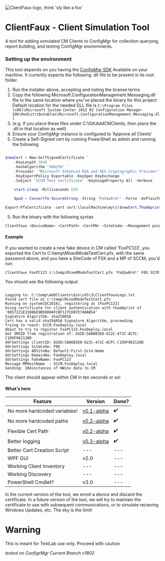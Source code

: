 ![ClientFaux logo, think 'sly like a fox'](https://foxdeploy.files.wordpress.com/2018/06/clientfaux-1.png)

# ClientFaux - Client Simulation Tool
A tool for adding simulated CM Clients to ConfigMgr for collection querying, report building, and testing ConfigMgr environments.

### Setting up the environment

This tool depends on you having the [ConfigMgr SDK](https://www.microsoft.com/en-us/download/details.aspx?id=29559) Available on your machine.  It currently expects the following .dll file to be present in its root folder.

1. Run the installer above, accepting and noting the license terms
2. Copy the following Microsoft.ConfigurationManagement.Messaging.dll file to the same location where you've placed the binary for this project.  Default location for the needed DLL file is `C:\Program Files (x86)\Microsoft System Center 2012 R2 Configuration Manager SDK\Redistributables\Microsoft.ConfigurationManagement.Messaging.dll`  
3. (e.g. If you place these files under C:\Git\AddCMClients, then place the .dll in that location as well)
4. Ensure your ConfigMgr instance is configured to 'Approve all Clients' 
5. Create a Self-Signed cert by running PowerShell as admin and running the following

````powershell

$newCert = New-SelfSignedCertificate `
    -KeyLength 2048 `
    -HashAlgorithm "SHA256" `
    -Provider  "Microsoft Enhanced RSA and AES Cryptographic Provider" `
    -KeyExportPolicy Exportable -KeySpec KeyExchange `
    -Subject 'SCCM Test Certificate' -KeyUsageProperty All -Verbose 
    
    start-sleep -Milliseconds 650

    $pwd = ConvertTo-SecureString -String 'Pa$$w0rd!' -Force -AsPlainText

Export-PfxCertificate -cert cert:\localMachine\my\$($newCert.Thumbprint) -FilePath c:\temp\MixedModeTestCert.pfx -Password $pwd -Verbose
````
5. Run the binary with the following syntax

````powershell
ClientFaux <DeviceName> <CertPath> <CertPW> <SiteCode> <Management point name>
````

#### Example

If you wanted to create a new fake device in CM called 'FoxPC123', you exported the Cert to C:\temp\MixedModeTestCert.pfx, with the same password above, and you have a SiteCode of F0X and a MP of SCCM, you'd run:

    ClientFaux FoxPC123 c:\temp\MixedModeTestCert.pfx 'Pa$$w0rd!' F0X SCCM

You should see the following output

````

Logging to: C:\temp\AddClients\bin\sXS\3\ClientFauxLogs.txt
Found cert file at c:\temp\MixedModeTestCert.pfx
Running on system[DC2016], registering as [FoxPC123]
Using certificate for client authentication with thumbprint of '0857221E15006E9B5980AFCBF127CD87E740AB54'
Signature Algorithm: sha256RSA
Cert has a valid sha256RSA Signature Algorithm, proceeding
Trying to reach: SCCM.FoxDeploy.local
About to try to register FoxPC123.FoxDeploy.local
Got SMSID from registration of: GUID:5A06B3E8-622C-472C-ACFC-C1D9F962128D
ddrSettings clientID: GUID:5A06B3E8-622C-472C-ACFC-C1D9F962128D
ddrSettings SiteCode: F0X
ddrSettings ADSiteNa: Default-First-Site-Name
ddrSettings DomainNa: FoxDeploy.local
ddrSettings FakeName: FoxPC123
Message MPHostName  : SCCM.FoxDeploy.local
Sending: 104instances of HWinv data to CM

````

The client should appear within CM in ten seconds or so!


#### What's here

| Feature  |  Version | Done? |
|---|---|---|
| No more hardcoded variables!  | [v0.1-alpha](https://github.com/1RedOne/ClientFaux/releases/tag/alpha) |✔️|
| No more hardcoded paths  | [v0.2-alpha](https://github.com/1RedOne/ClientFaux/releases/tag/alpha)  |✔️|
| Flexible Cert Path  | [v0.2-alpha](https://github.com/1RedOne/ClientFaux/releases/tag/alpha)  |✔️|
| Better logging | [v0.3-alpha](https://github.com/1RedOne/ClientFaux/releases/tag/alpha)  |✔️|
| Better Cert Creation Script | --- |---|
|  WPF GUI | v2.0  |---|
| Working Client Inventory | ---| ---|
| Working Discovery |--- |---|
| PowerShell Cmdlet? | v3.0|---|

In the current version of the tool, we enroll a device and discard the certificate.  In a future version of the tool, we will try to maintain the certificate to use with subsequent communications, or to simulate recieving Windows Updates, etc.  The sky is the limit!  

# Warning
This is meant for TestLab use only.  Proceed with caution

*tested on ConfigrMgr Current Branch v1802*
